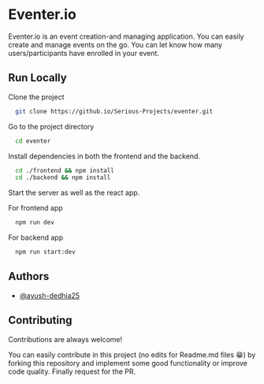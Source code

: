 # Eventer.io

Eventer.io is an event creation-and managing application. You can easily create and manage events on the go. You can let know how many users/participants have enrolled in your event.

## Run Locally

Clone the project

```bash
  git clone https://github.io/Serious-Projects/eventer.git
```

Go to the project directory

```bash
  cd eventer
```

Install dependencies in both the frontend and the backend.

```bash
  cd ./frontend && npm install
  cd ./backend && npm install
```

Start the server as well as the react app.

For frontend app

```bash
  npm run dev
```

For backend app

```bash
  npm run start:dev
```

## Authors

-  [@ayush-dedhia25](https://www.github.com/ayush-dedhia25)

## Contributing

Contributions are always welcome!

You can easily contribute in this project (no edits for Readme.md files 😁) by forking this repository and implement some good functionality or improve code quality. Finally request for the PR.
